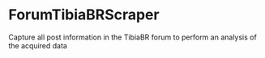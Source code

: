 # ForumTibiaBRScraper
Capture all post information in the TibiaBR forum to perform an analysis of the acquired data
